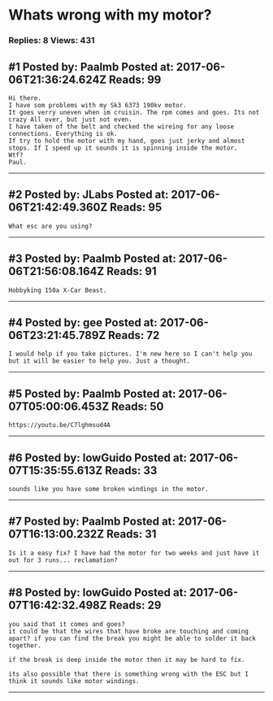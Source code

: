 # Whats wrong with my motor?

### Replies: 8 Views: 431

## \#1 Posted by: Paalmb Posted at: 2017-06-06T21:36:24.624Z Reads: 99

```
Hi there. 
I have som problems with my Sk3 6373 190kv motor. 
It goes verry uneven when im cruisin. The rpm comes and goes. Its not crazy All over, but just not even. 
I have taken of the belt and checked the wireing for any loose connections. Everything is ok. 
If try to hold the motor with my hand, goes just jerky and almost stops. If I speed up it sounds it is spinning inside the motor. 
Wtf?
Paul.
```

---
## \#2 Posted by: JLabs Posted at: 2017-06-06T21:42:49.360Z Reads: 95

```
What esc are you using?
```

---
## \#3 Posted by: Paalmb Posted at: 2017-06-06T21:56:08.164Z Reads: 91

```
Hobbyking 150a X-Car Beast.
```

---
## \#4 Posted by: gee Posted at: 2017-06-06T23:21:45.789Z Reads: 72

```
I would help if you take pictures. I'm new here so I can't help you but it will be easier to help you. Just a thought.
```

---
## \#5 Posted by: Paalmb Posted at: 2017-06-07T05:00:06.453Z Reads: 50

```
https://youtu.be/C7lghmsud4A
```

---
## \#6 Posted by: lowGuido Posted at: 2017-06-07T15:35:55.613Z Reads: 33

```
sounds like you have some broken windings in the motor.
```

---
## \#7 Posted by: Paalmb Posted at: 2017-06-07T16:13:00.232Z Reads: 31

```
Is it a easy fix? I have had the motor for two weeks and just have it out for 3 runs... reclamation?
```

---
## \#8 Posted by: lowGuido Posted at: 2017-06-07T16:42:32.498Z Reads: 29

```
you said that it comes and goes?
it could be that the wires that have broke are touching and coming apart? if you can find the break you might be able to solder it back together.

if the break is deep inside the motor then it may be hard to fix.

its also possible that there is something wrong with the ESC but I think it sounds like motor windings.
```

---
